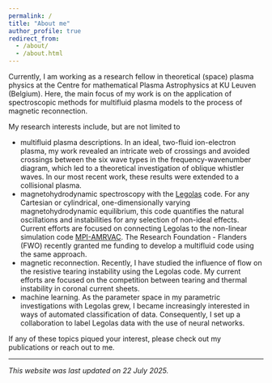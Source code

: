 ```yaml
---
permalink: /
title: "About me"
author_profile: true
redirect_from: 
  - /about/
  - /about.html
---
```


Currently, I am working as a research fellow in theoretical (space) plasma physics at the Centre for mathematical Plasma Astrophysics at KU Leuven (Belgium). Here, the main focus of my work is on the application of spectroscopic methods for multifluid plasma models to the process of magnetic reconnection.

My research interests include, but are not limited to
* multifluid plasma descriptions. In an ideal, two-fluid ion-electron plasma, my work revealed an intricate web of crossings and avoided crossings between the six wave types in the frequency-wavenumber diagram, which led to a theoretical investigation of oblique whistler waves. In our most recent work, these results were extended to a collisional plasma.
* magnetohydrodynamic spectroscopy with the [Legolas](https://legolas.science) code. For any Cartesian or cylindrical, one-dimensionally varying magnetohydrodynamic equilibrium, this code quantifies the natural oscillations and instabilities for any selection of non-ideal effects. Current efforts are focused on connecting Legolas to the non-linear simulation code [MPI-AMRVAC](https://amrvac.org). The Research Foundation - Flanders (FWO) recently granted me funding to develop a multifluid code using the same approach.
* magnetic reconnection. Recently, I have studied the influence of flow on the resistive tearing instability using the Legolas code. My current efforts are focused on the competition between tearing and thermal instability in coronal current sheets.
* machine learning. As the parameter space in my parametric investigations with Legolas grew, I became increasingly interested in ways of automated classification of data. Consequently, I set up a collaboration to label Legolas data with the use of neural networks.

If any of these topics piqued your interest, please check out my publications or reach out to me.

---
_This website was last updated on 22 July 2025._
